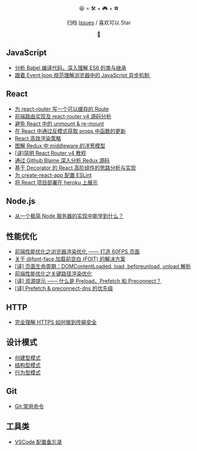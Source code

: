 <p align="center">😆 = 🛠 + 🎮 + ⚽️</p>
<p align="center">归档 <a href="https://github.com/fi3ework/blog/issues">Issues</a> / 喜欢可以 Star</p>
<p align="center">🚧</p>

## JavaScript

- [分析 Babel 编译代码，深入理解 ES6 的类与继承](https://github.com/fi3ework/blog/issues/13)
- [跟着 Event loop 规范理解浏览器中的 JavaScript 异步机制 ](https://github.com/fi3ework/blog/issues/29)

## React

- [为 react-router 写一个可以缓存的 Route](https://github.com/fi3ework/blog/issues/23)
- [前端路由实现及 react-router v4 源码分析](https://github.com/fi3ework/blog/issues/21)
- [避免 React 中的 unmount & re-mount](https://github.com/fi3ework/blog/issues/19)
- [在 React 中通过反模式获取 props 中函数的更新](https://github.com/fi3ework/blog/issues/20)
- [React 高效渲染策略](https://github.com/fi3ework/blog/issues/15)
- [图解 Redux 中 middleware 的洋葱模型](https://github.com/fi3ework/blog/issues/14)
- [\[译\]简明 React Router v4 教程](https://github.com/fi3ework/blog/issues/10)
- [通过 Github Blame 深入分析 Redux 源码](https://github.com/fi3ework/blog/issues/7)
- [基于 Decorator 的 React 高阶组件的思路分析与实现](https://github.com/fi3ework/blog/issues/6)
- [为 create-react-app 配置 ESLint](https://github.com/fi3ework/blog/issues/5)
- [将 React 项目部署在 heroku 上展示](https://github.com/fi3ework/blog/issues/4)

## Node.js

- [从一个极简 Node 服务器的实现中能学到什么？](https://github.com/fi3ework/blog/issues/34)

## 性能优化

- [前端性能优化之浏览器渲染优化 —— 打造 60FPS 页面](https://github.com/fi3ework/blog/issues/9)
- [关于 @font-face 加载前空白 (FOIT) 的解决方案](https://github.com/fi3ework/blog/issues/8)
- [[译] 页面生命周期：DOMContentLoaded, load, beforeunload, unload 解析](https://github.com/fi3ework/blog/issues/3)
- [前端性能优化之关键路径渲染优化](https://github.com/fi3ework/blog/issues/16)
- [[译] 资源提示 —— 什么是 Preload，Prefetch 和 Preconnect？](https://github.com/fi3ework/blog/issues/32)
- [[译] Prefetch & preconnect-dns 的优先级](https://github.com/fi3ework/blog/issues/33)

## HTTP

- [完全理解 HTTPS 如何做到传输安全](https://github.com/fi3ework/blog/issues/17)

## 设计模式

- [创建型模式](https://github.com/fi3ework/blog/issues/24)
- [结构型模式](https://github.com/fi3ework/blog/issues/26)
- [行为型模式](https://github.com/fi3ework/blog/issues/27)

## Git

- [Git 常用命令](https://github.com/fi3ework/blog/issues/2)

## 工具类

- [VSCode 配置备忘录](https://github.com/fi3ework/blog/issues/18)